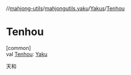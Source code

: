//[mahjong-utils](../../../index.md)/[mahjongutils.yaku](../index.md)/[Yakus](index.md)/[Tenhou](-tenhou.md)

# Tenhou

[common]\
val [Tenhou](-tenhou.md): [Yaku](../-yaku/index.md)

天和

